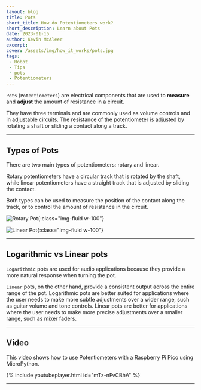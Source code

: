 ```yaml
---
layout: blog
title: Pots
short_title: How do Potentiometers work?
short_description: Learn about Pots
date: 2023-01-15
author: Kevin McAleer
excerpt:
cover: /assets/img/how_it_works/pots.jpg
tags:
 - Robot
 - Tips
 - pots
 - Potentiometers
---
```


`Pots` (`Potentiometers`) are electrical components that are used to **measure** and **adjust** the amount of resistance in a circuit.

They have three terminals and are commonly used as volume controls and in adjustable circuits. The resistance of the potentiometer is adjusted by rotating a shaft or sliding a contact along a track. 

---

## Types of Pots

There are two main types of potentiometers: rotary and linear.

Rotary potentiometers have a circular track that is rotated by the shaft, while linear potentiometers have a straight track that is adjusted by sliding the contact. 

Both types can be used to measure the position of the contact along the track, or to control the amount of resistance in the circuit.

![Rotary Pot](/assets/img/how_it_works/pots01.png){:class="img-fluid w-100"}

![Linear Pot](/assets/img/how_it_works/pots02.png){:class="img-fluid w-100"}

---

## Logarithmic vs Linear pots

`Logarithmic` pots are used for audio applications because they provide a more natural response when turning the pot.

`Linear` pots, on the other hand, provide a consistent output across the entire range of the pot. Logarithmic pots are better suited for applications where the user needs to make more subtle adjustments over a wider range, such as guitar volume and tone controls. Linear pots are better for applications where the user needs to make more precise adjustments over a smaller range, such as mixer faders.

---

## Video

This video shows how to use Potentiometers with a Raspberry Pi Pico using MicroPython.

{% include youtubeplayer.html id="mTz-nFvCBhA" %}

---
